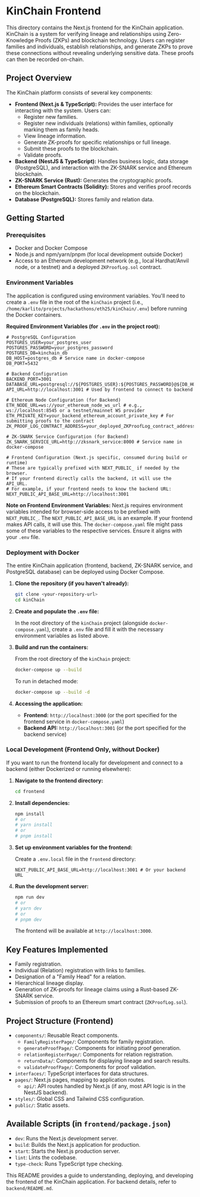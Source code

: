 # KinChain Frontend

This directory contains the Next.js frontend for the KinChain application. KinChain is a system for verifying lineage and relationships using Zero-Knowledge Proofs (ZKPs) and blockchain technology. Users can register families and individuals, establish relationships, and generate ZKPs to prove these connections without revealing underlying sensitive data. These proofs can then be recorded on-chain.

## Project Overview

The KinChain platform consists of several key components:

- **Frontend (Next.js & TypeScript):** Provides the user interface for interacting with the system. Users can:
  - Register new families.
  - Register new individuals (relations) within families, optionally marking them as family heads.
  - View lineage information.
  - Generate ZK-proofs for specific relationships or full lineage.
  - Submit these proofs to the blockchain.
  - Validate proofs.
- **Backend (NestJS & TypeScript):** Handles business logic, data storage (PostgreSQL), and interaction with the ZK-SNARK service and Ethereum blockchain.
- **ZK-SNARK Service (Rust):** Generates the cryptographic proofs.
- **Ethereum Smart Contracts (Solidity):** Stores and verifies proof records on the blockchain.
- **Database (PostgreSQL):** Stores family and relation data.

## Getting Started

### Prerequisites

- Docker and Docker Compose
- Node.js and npm/yarn/pnpm (for local development outside Docker)
- Access to an Ethereum development network (e.g., local Hardhat/Anvil node, or a testnet) and a deployed `ZKProofLog.sol` contract.

### Environment Variables

The application is configured using environment variables. You'll need to create a `.env` file in the root of the `kinChain` project (i.e., `/home/karlito/projects/hackathons/eth25/kinChain/.env`) before running the Docker containers.

**Required Environment Variables (for `.env` in the project root):**

```env
# PostgreSQL Configuration
POSTGRES_USER=your_postgres_user
POSTGRES_PASSWORD=your_postgres_password
POSTGRES_DB=kinchain_db
DB_HOST=postgres_db # Service name in docker-compose
DB_PORT=5432

# Backend Configuration
BACKEND_PORT=3001
DATABASE_URL=postgresql://${POSTGRES_USER}:${POSTGRES_PASSWORD}@${DB_HOST}:${DB_PORT}/${POSTGRES_DB}
API_URL=http://localhost:3001 # Used by frontend to connect to backend

# Ethereum Node Configuration (for Backend)
ETH_NODE_URL=ws://your_ethereum_node_ws_url # e.g., ws://localhost:8545 or a testnet/mainnet WS provider
ETH_PRIVATE_KEY=your_backend_ethereum_account_private_key # For submitting proofs to the contract
ZK_PROOF_LOG_CONTRACT_ADDRESS=your_deployed_ZKProofLog_contract_address

# ZK-SNARK Service Configuration (for Backend)
ZK_SNARK_SERVICE_URL=http://zksnark_service:8000 # Service name in docker-compose

# Frontend Configuration (Next.js specific, consumed during build or runtime)
# These are typically prefixed with NEXT_PUBLIC_ if needed by the browser.
# If your frontend directly calls the backend, it will use the API_URL.
# For example, if your frontend needs to know the backend URL:
NEXT_PUBLIC_API_BASE_URL=http://localhost:3001
```

**Note on Frontend Environment Variables:**
Next.js requires environment variables intended for browser-side access to be prefixed with `NEXT_PUBLIC_`.
The `NEXT_PUBLIC_API_BASE_URL` is an example. If your frontend makes API calls, it will use this.
The `docker-compose.yaml` file might pass some of these variables to the respective services. Ensure it aligns with your `.env` file.

### Deployment with Docker

The entire KinChain application (frontend, backend, ZK-SNARK service, and PostgreSQL database) can be deployed using Docker Compose.

1. **Clone the repository (if you haven't already):**

   ```bash
   git clone <your-repository-url>
   cd kinChain
   ```

2. **Create and populate the `.env` file:**

   In the root directory of the `kinChain` project (alongside `docker-compose.yaml`), create a `.env` file and fill it with the necessary environment variables as listed above.

3. **Build and run the containers:**

   From the root directory of the `kinChain` project:

   ```bash
   docker-compose up --build
   ```

   To run in detached mode:

   ```bash
   docker-compose up --build -d
   ```

4. **Accessing the application:**

   - **Frontend:** `http://localhost:3000` (or the port specified for the frontend service in `docker-compose.yaml`)
   - **Backend API:** `http://localhost:3001` (or the port specified for the backend service)

### Local Development (Frontend Only, without Docker)

If you want to run the frontend locally for development and connect to a backend (either Dockerized or running elsewhere):

1. **Navigate to the frontend directory:**

   ```bash
   cd frontend
   ```

2. **Install dependencies:**

   ```bash
   npm install
   # or
   # yarn install
   # or
   # pnpm install
   ```

3. **Set up environment variables for the frontend:**

   Create a `.env.local` file in the `frontend` directory:

   ```
   NEXT_PUBLIC_API_BASE_URL=http://localhost:3001 # Or your backend URL
   ```

4. **Run the development server:**

   ```bash
   npm run dev
   # or
   # yarn dev
   # or
   # pnpm dev
   ```

   The frontend will be available at `http://localhost:3000`.

## Key Features Implemented

- Family registration.
- Individual (Relation) registration with links to families.
- Designation of a "Family Head" for a relation.
- Hierarchical lineage display.
- Generation of ZK-proofs for lineage claims using a Rust-based ZK-SNARK service.
- Submission of proofs to an Ethereum smart contract (`ZKProofLog.sol`).

## Project Structure (Frontend)

- `components/`: Reusable React components.
  - `FamilyRegisterPage/`: Components for family registration.
  - `generateProofPage/`: Components for initiating proof generation.
  - `relationRegisterPage/`: Components for relation registration.
  - `returnData/`: Components for displaying lineage and search results.
  - `validateProofPage/`: Components for proof validation.
- `interfaces/`: TypeScript interfaces for data structures.
- `pages/`: Next.js pages, mapping to application routes.
  - `api/`: API routes handled by Next.js (if any, most API logic is in the NestJS backend).
- `styles/`: Global CSS and Tailwind CSS configuration.
- `public/`: Static assets.

## Available Scripts (in `frontend/package.json`)

- `dev`: Runs the Next.js development server.
- `build`: Builds the Next.js application for production.
- `start`: Starts the Next.js production server.
- `lint`: Lints the codebase.
- `type-check`: Runs TypeScript type checking.

This README provides a guide to understanding, deploying, and developing the frontend of the KinChain application. For backend details, refer to `backend/README.md`.
